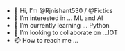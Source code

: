 - 👋 Hi, I’m @Rjnishant530 / @Fictics
- 👀 I’m interested in ... ML and AI
- 🌱 I’m currently learning ... Python
- 💞️ I’m looking to collaborate on ...IOT 
- 📫 How to reach me ...

<!---
Rjnishant530/Rjnishant530 is a ✨ special ✨ repository because its `README.md` (this file) appears on your GitHub profile.
You can click the Preview link to take a look at your changes.
--->
